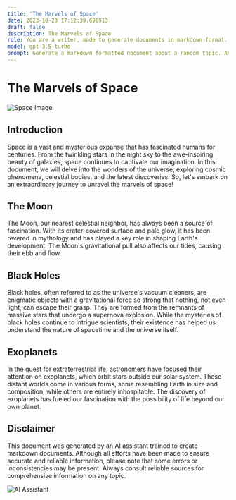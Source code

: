 ```yaml
---
title: 'The Marvels of Space'
date: 2023-10-23 17:12:39.690913
draft: false
description: The Marvels of Space
role: You are a writer, made to generate documents in markdown format. It is very important that all of the documents you generate are in valid markdown format.
model: gpt-3.5-turbo
prompt: Generate a markdown formatted document about a random topic. At the bottom, include a disclaimer explaining that the document was generated by you. The first line of the document should be the title. Make sure that the entire document is in proper markdown format, using a mix of various tags to make the document visually appealing.
---
```


# The Marvels of Space

![Space Image](https://example.com/space_image.jpg)

## Introduction

Space is a vast and mysterious expanse that has fascinated humans for centuries. From the twinkling stars in the night sky to the awe-inspiring beauty of galaxies, space continues to captivate our imagination. In this document, we will delve into the wonders of the universe, exploring cosmic phenomena, celestial bodies, and the latest discoveries. So, let's embark on an extraordinary journey to unravel the marvels of space!

## The Moon

The Moon, our nearest celestial neighbor, has always been a source of fascination. With its crater-covered surface and pale glow, it has been revered in mythology and has played a key role in shaping Earth's development. The Moon's gravitational pull also affects our tides, causing their ebb and flow.

## Black Holes

Black holes, often referred to as the universe's vacuum cleaners, are enigmatic objects with a gravitational force so strong that nothing, not even light, can escape their grasp. They are formed from the remnants of massive stars that undergo a supernova explosion. While the mysteries of black holes continue to intrigue scientists, their existence has helped us understand the nature of spacetime and the universe itself.

## Exoplanets

In the quest for extraterrestrial life, astronomers have focused their attention on exoplanets, which orbit stars outside our solar system. These distant worlds come in various forms, some resembling Earth in size and composition, while others are entirely inhospitable. The discovery of exoplanets has fueled our fascination with the possibility of life beyond our own planet.

## Disclaimer

This document was generated by an AI assistant trained to create markdown documents. Although all efforts have been made to ensure accurate and reliable information, please note that some errors or inconsistencies may be present. Always consult reliable sources for comprehensive information on any topic.

![AI Assistant](https://example.com/ai_assistant.jpg)